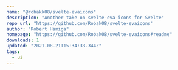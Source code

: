 ```yaml
---
name: "@robakk08/svelte-evaicons"
description: "Another take on svelte-eva-icons for Svelte"
repo_url: "https://github.com/Robak08/svelte-evaicons"
author: "Robert Hamiga"
homepage: "https://github.com/Robak08/svelte-evaicons#readme"
downloads: 1
updated: "2021-08-21T15:34:33.344Z"
tags: 
  - ui
---
```

